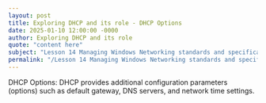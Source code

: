 ```yaml
---
layout: post
title: Exploring DHCP and its role - DHCP Options
date: 2025-01-10 12:00:00 -0000
author: Exploring DHCP and its role
quote: "content here"
subject: "Lesson 14 Managing Windows Networking standards and specifications"
permalink: "/Lesson 14 Managing Windows Networking standards and specifications/Exploring DHCP and its role/Exploring DHCP and its role - DHCP Options"
---
```


DHCP Options: DHCP provides additional configuration parameters (options) such as default gateway, DNS servers, and network time settings.

